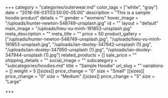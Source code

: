 +++
category = "categories/outerwear.md"
color_tags = ["white", "gray"]
date = "2018-06-03T03:50:00-05:00"
description = "This is a sample hoodie product"
details = ""
gender = "womens"
hover_image = "/uploads/hunter-newton-548749-unsplash.jpg"
id = ""
layout = "default"
main_image = "/uploads/hieu-vu-minh-191853-unsplash.jpg"
meta_description = ""
meta_title = ""
price = 50
product_gallery = ["/uploads/hunter-newton-548749-unsplash.jpg", "/uploads/hieu-vu-minh-191853-unsplash.jpg", "/uploads/ian-dooley-347942-unsplash (1).jpg", "/uploads/ian-dooley-347950-unsplash (1).jpg", "/uploads/ian-dooley-347944-unsplash (1).jpg"]
related_products = []
sale_price = ""
shipping_details = ""
social_image = ""
subcategory = "subcategories/hoodies.md"
title = "Sample Hoodie"
url_slug = ""
variations = []
weight = 5
[[sizes]]
price_change = "0"
size = "Small"
[[sizes]]
price_change = "0"
size = "Medium"
[[sizes]]
price_change = "5"
size = "Large"

+++
